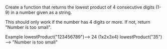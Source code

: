 Create a function that returns the lowest product of 4 consecutive digits (1-9) in a number given as a string.

This should only work if the number has 4 digits or more. If not, return "Number is too small".

Example
lowestProduct("123456789")--> 24 (1x2x3x4)
lowestProduct("35") --> "Number is too small"